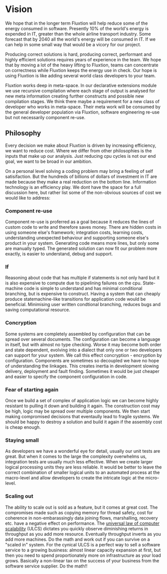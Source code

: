 # Vision

We hope that in the longer term Fluxtion will help reduce some of the energy consumed in software. Presently 10% of the world's energy is expended in IT, greater than the whole airline transport industry. Some forecast that by 2040 all the world's energy will be consumed in IT. If we can help in some small way that would be a vicory for our project.

Producing correct solutions is hard, producing correct, performant and highly efficient solutions requires years of experience in the team. We hope that by moving a lot of the heavy lifting to Fluxtion, teams can concentrate on correctness while Fluxtion keeps the energy use in check. Our hope is using Fluxtion is like adding several world class developers to your team.

Fluxtion works deep in meta-space. In our declarative extensions module we use recursive compilation where each stage of output is analysed for new meta information creating further constructs and possible new compilation stages. We think there maybe a requirement for a new class of developer who works in meta-space. Their meta work will be consumed by the general developer population via Fluxtion, software engineering re-use but not necessarily component re-use.

## Philosophy
Every decision we make about Fluxtion is driven by increasing efficiency, we want to reduce cost. Where we differ from other philosophies is the inputs that make up our analysis. Just reducing cpu cycles is not our end goal, we want to be broad in our ambition.

On a personal level solving a coding problem may bring a feeling of self satisifaction. But the hundreds of billions of dollars of investment in IT are made because they make a real reduction on the bottom line. Information technology is an efficiency play. We dont have the space for a full discussion here, but rather list some of the non-obvious sources of cost we would like to address:

### Component re-use
Component re-use is proferred as a goal because it reduces the lines of custom code to write and therefore saves money. There are hidden costs in using someone else's framework; integration costs, learning costs, understanding unexpected behaviour and supporting someone else's product in your system. Generating code means more lines, but only some are manually typed. The generated solution can now fit our problem more exactly, is easier to understand, debug and support. 

### If
Reasoning about code that has multiple if statements is not only hard but it is also expensive to compute due to pipelining failures on the cpu. State-machine code is simple to understand and has minimal conditional branching, but is expensive to construct. Having a system that can cheaply produce statemachine-like transitions for application code would be beneficial. Minimising user written condtional branching, reduces bugs and saving computational resource.  

### Concryption
Some systems are completely assembled by configuration that can be spread over several documents. The configuration can become a language in itself, but with almost no type checking. Worse it may become both order and state dependent, evolving into a dialect that only one or two developers can support for your system. We call this effect concryption - encryption by configuration. Components are sometimes so decoupled we have no hope of understanding the linkages. This creates inertia in development slowing delivery, deployment and fault finding. Sometimes it would be just cheaper and easier to specify the component configuration in code.

### Fear of starting again
Once we build a set of complex of application logic we can become highly resistant to pulling it down and building it again. The construction cost may be high, logic may be spread over multiple components. We then start making compromised decisions that eventaully lead to fragile systems. We should be happy to destroy a solution and build it again if the assembly cost is cheap enough.

### Staying small
As developers we have a wonderful eye for detail, usually our unit tests are great. But when it comes to the large the complexity overwhelms us, integration tests are usually much less effective. When we create larger logical processing units they are less reliable. It would be better to leave the correct combination of smaller logical units to an automated process at the macro-level and allow developers to create the intricate logic at the micro-level.

### Scaling out
The ability to scale out is sold as a feature, but it comes at great cost. The compromises made such as copying memory for thread safety, cost for coherence in non-embarassingly data joining flows, marshalling, recovery etc. have a negative effect on performance. The [universal law of computer scalability](https://www.vividcortex.com/blog/2015/11/13/capacity-planning-with-usl/) (ULCS) dictates you quickly observe diminishing returns in throughput as you add more resource. Eventually throughput inverts as you add more machines. Do the math and work out if you can survive on a "scaled in" system.  For the cynical ULCS is a perfect way to sell a software service to a growing business: almost linear capacity expansion at first, but then you need to spend proportionately more on infrastructure as your load grows. Basically a non-linear tax on the success of your business from the software service supplier. Do the math!!
